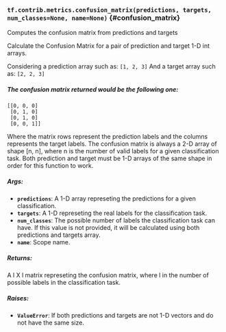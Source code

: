 ### `tf.contrib.metrics.confusion_matrix(predictions, targets, num_classes=None, name=None)` {#confusion_matrix}

Computes the confusion matrix from predictions and targets

Calculate the Confusion Matrix for a pair of prediction and
target 1-D int arrays.

Considering a prediction array such as: `[1, 2, 3]`
And a target array such as: `[2, 2, 3]`

##### The confusion matrix returned would be the following one:

    [[0, 0, 0]
     [0, 1, 0]
     [0, 1, 0]
     [0, 0, 1]]

Where the matrix rows represent the prediction labels and the columns
represents the target labels. The confusion matrix is always a 2-D array
of shape [n, n], where n is the number of valid labels for a given
classification task. Both prediction and target must be 1-D arrays of
the same shape in order for this function to work.

##### Args:


*  <b>`predictions`</b>: A 1-D array represeting the predictions for a given
               classification.
*  <b>`targets`</b>: A 1-D represeting the real labels for the classification task.
*  <b>`num_classes`</b>: The possible number of labels the classification task can
               have. If this value is not provided, it will be calculated
               using both predictions and targets array.
*  <b>`name`</b>: Scope name.

##### Returns:

  A l X l matrix represeting the confusion matrix, where l in the number of
  possible labels in the classification task.

##### Raises:


*  <b>`ValueError`</b>: If both predictions and targets are not 1-D vectors and do not
              have the same size.

